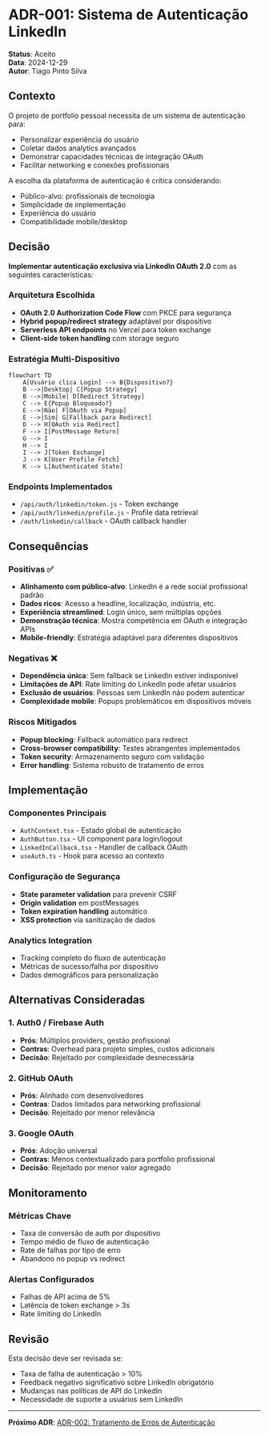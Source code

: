 # ADR-001: Sistema de Autenticação LinkedIn

**Status**: Aceito  
**Data**: 2024-12-29  
**Autor**: Tiago Pinto Silva  

## Contexto

O projeto de portfolio pessoal necessita de um sistema de autenticação para:
- Personalizar experiência do usuário
- Coletar dados analytics avançados
- Demonstrar capacidades técnicas de integração OAuth
- Facilitar networking e conexões profissionais

A escolha da plataforma de autenticação é crítica considerando:
- Público-alvo: profissionais de tecnologia
- Simplicidade de implementação
- Experiência do usuário
- Compatibilidade mobile/desktop

## Decisão

**Implementar autenticação exclusiva via LinkedIn OAuth 2.0** com as seguintes características:

### Arquitetura Escolhida
- **OAuth 2.0 Authorization Code Flow** com PKCE para segurança
- **Hybrid popup/redirect strategy** adaptável por dispositivo
- **Serverless API endpoints** no Vercel para token exchange
- **Client-side token handling** com storage seguro

### Estratégia Multi-Dispositivo
```mermaid
flowchart TD
    A[Usuário clica Login] --> B{Dispositivo?}
    B -->|Desktop| C[Popup Strategy]
    B -->|Mobile| D[Redirect Strategy]
    C --> E{Popup Bloqueado?}
    E -->|Não| F[OAuth via Popup]
    E -->|Sim| G[Fallback para Redirect]
    D --> H[OAuth via Redirect]
    F --> I[PostMessage Return]
    G --> I
    H --> I
    I --> J[Token Exchange]
    J --> K[User Profile Fetch]
    K --> L[Authenticated State]
```

### Endpoints Implementados
- `/api/auth/linkedin/token.js` - Token exchange
- `/api/auth/linkedin/profile.js` - Profile data retrieval
- `/auth/linkedin/callback` - OAuth callback handler

## Consequências

### Positivas ✅
- **Alinhamento com público-alvo**: LinkedIn é a rede social profissional padrão
- **Dados ricos**: Acesso a headline, localização, indústria, etc.
- **Experiência streamlined**: Login único, sem múltiplas opções
- **Demonstração técnica**: Mostra competência em OAuth e integração APIs
- **Mobile-friendly**: Estratégia adaptável para diferentes dispositivos

### Negativas ❌
- **Dependência única**: Sem fallback se LinkedIn estiver indisponível
- **Limitações de API**: Rate limiting do LinkedIn pode afetar usuários
- **Exclusão de usuários**: Pessoas sem LinkedIn não podem autenticar
- **Complexidade mobile**: Popups problemáticos em dispositivos móveis

### Riscos Mitigados
- **Popup blocking**: Fallback automático para redirect
- **Cross-browser compatibility**: Testes abrangentes implementados
- **Token security**: Armazenamento seguro com validação
- **Error handling**: Sistema robusto de tratamento de erros

## Implementação

### Componentes Principais
- `AuthContext.tsx` - Estado global de autenticação
- `AuthButton.tsx` - UI component para login/logout
- `LinkedInCallback.tsx` - Handler de callback OAuth
- `useAuth.ts` - Hook para acesso ao contexto

### Configuração de Segurança
- **State parameter validation** para prevenir CSRF
- **Origin validation** em postMessages
- **Token expiration handling** automático
- **XSS protection** via sanitização de dados

### Analytics Integration
- Tracking completo do fluxo de autenticação
- Métricas de sucesso/falha por dispositivo
- Dados demográficos para personalização

## Alternativas Consideradas

### 1. Auth0 / Firebase Auth
- **Prós**: Múltiplos providers, gestão profissional
- **Contras**: Overhead para projeto simples, custos adicionais
- **Decisão**: Rejeitado por complexidade desnecessária

### 2. GitHub OAuth
- **Prós**: Alinhado com desenvolvedores
- **Contras**: Dados limitados para networking profissional
- **Decisão**: Rejeitado por menor relevância

### 3. Google OAuth
- **Prós**: Adoção universal
- **Contras**: Menos contextualizado para portfolio profissional
- **Decisão**: Rejeitado por menor valor agregado

## Monitoramento

### Métricas Chave
- Taxa de conversão de auth por dispositivo
- Tempo médio de fluxo de autenticação
- Rate de falhas por tipo de erro
- Abandono no popup vs redirect

### Alertas Configurados
- Falhas de API acima de 5%
- Latência de token exchange > 3s
- Rate limiting do LinkedIn

## Revisão

Esta decisão deve ser revisada se:
- Taxa de falha de autenticação > 10%
- Feedback negativo significativo sobre LinkedIn obrigatório
- Mudanças nas políticas de API do LinkedIn
- Necessidade de suporte a usuários sem LinkedIn

---

**Próximo ADR**: [ADR-002: Tratamento de Erros de Autenticação](ADR-002-tratamento-erros-auth.md)